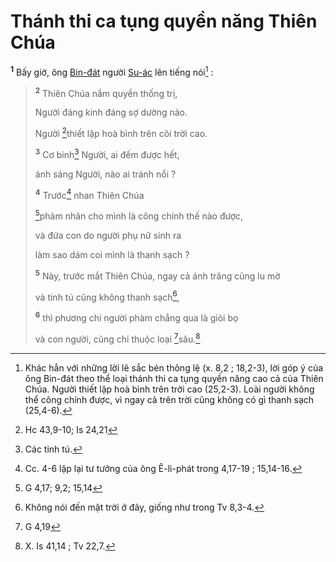 # Thánh thi ca tụng quyền năng Thiên Chúa
<sup><b>1</b></sup> Bấy giờ, ông [Bin-đát]() người [Su-ác]() lên tiếng nói[^1-ac79c198-c20e-49d9-ab15-cf42377deca1] :

> <sup><b>2</b></sup> Thiên Chúa nắm quyền thống trị,
>
> Người đáng kinh đáng sợ dường nào.
>
> Người [^1@-ac79c198-c20e-49d9-ab15-cf42377deca1]thiết lập hoà bình trên cõi trời cao.
>
> <sup><b>3</b></sup> Cơ binh[^2-ac79c198-c20e-49d9-ab15-cf42377deca1] Người, ai đếm được hết,
>
> ánh sáng Người, nào ai tránh nổi ?
>
> <sup><b>4</b></sup> Trước[^3-ac79c198-c20e-49d9-ab15-cf42377deca1] nhan Thiên Chúa
>
> [^2@-ac79c198-c20e-49d9-ab15-cf42377deca1]phàm nhân cho mình là công chính thế nào được,
>
> và đứa con do người phụ nữ sinh ra
>
> làm sao dám coi mình là thanh sạch ?
>
> <sup><b>5</b></sup> Này, trước mắt Thiên Chúa, ngay cả ánh trăng cũng lu mờ
>
> và tinh tú cũng không thanh sạch[^4-ac79c198-c20e-49d9-ab15-cf42377deca1],
>
> <sup><b>6</b></sup> thì phương chi người phàm chẳng qua là giòi bọ
>
> và con người, cũng chỉ thuộc loại [^3@-ac79c198-c20e-49d9-ab15-cf42377deca1]sâu.[^5-ac79c198-c20e-49d9-ab15-cf42377deca1]

[^1-ac79c198-c20e-49d9-ab15-cf42377deca1]: Khác hẳn với những lời lẽ sắc bén thông lệ (x. 8,2 ; 18,2-3), lời góp ý của ông Bin-đát theo thể loại thánh thi ca tụng quyền năng cao cả của Thiên Chúa. Người thiết lập hoà bình trên trời cao (25,2-3). Loài người không thể công chính được, vì ngay cả trên trời cũng không có gì thanh sạch (25,4-6).
[^2-ac79c198-c20e-49d9-ab15-cf42377deca1]: Các tinh tú.
[^3-ac79c198-c20e-49d9-ab15-cf42377deca1]: Cc. 4-6 lặp lại tư tưởng của ông Ê-li-phát trong 4,17-19 ; 15,14-16.
[^4-ac79c198-c20e-49d9-ab15-cf42377deca1]: Không nói đến mặt trời ở đây, giống như trong Tv 8,3-4.
[^5-ac79c198-c20e-49d9-ab15-cf42377deca1]: X. Is 41,14 ; Tv 22,7.
[^1@-ac79c198-c20e-49d9-ab15-cf42377deca1]: Hc 43,9-10; Is 24,21
[^2@-ac79c198-c20e-49d9-ab15-cf42377deca1]: G 4,17; 9,2; 15,14
[^3@-ac79c198-c20e-49d9-ab15-cf42377deca1]: G 4,19